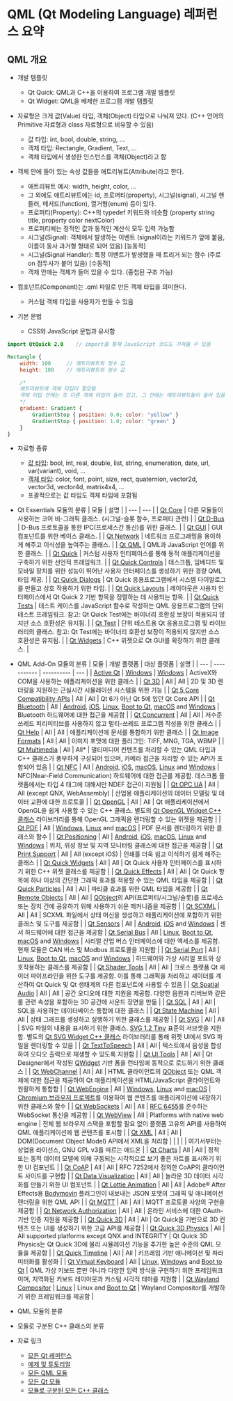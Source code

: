 # QML (Qt Modeling Language) 레퍼런스 요약

## QML 개요

* 개발 템플릿
  - Qt Quick: QML과 C++을 이용하여 프로그램 개발 템플릿
  - Qt Widget: QML을 배제한 프로그램 개발 템플릿

* 자료형은 크게 값(Value) 타입, 객체(Object) 타입으로 나눠져 있다. (C++ 언어의 Primitive 자료형과 class 자료형으로 비유할 수 있음)
  - 값 타입: int, bool, double, string, ...
  - 객체 타입: Rectangle, Gradient, Text, ...
  - 객체 타입에서 생성한 인스턴스를 객체(Object)라고 함

* 객체 안에 들어 있는 속성 값들을 애트리뷰트(Attribute)라고 한다.
  - 애트리뷰트 예시: width, height, color, ...
  - 그 외에도 애트리뷰트에는 id, 프로퍼티(property), 시그널(signal), 시그널 핸들러, 메서드(function), 열거형(enum) 등이 있다.
  - 프로퍼티(Property): C++의 typedef 키워드와 비슷함 (property string title, property color nextColor)
  - 프로퍼티에는 정적인 값과 동적인 계산식 모두 입력 가능함
  - 시그널(Signal): 객체에서 발생하는 이벤트 (signal이라는 키워드가 앞에 붙음, 이름이 동사 과거형 형태로 되어 있음) [능동적]
  - 시그널(Signal Handler): 특정 이벤트가 발생했을 때 트리거 되는 함수 (주로 on 접두사가 붙어 있음) [수동적]
  - 객체 안에는 객체가 들어 있을 수 있다. (중첩된 구조 가능)

* 컴포넌트(Component)는 .qml 파일로 만든 객체 타입을 의미한다.
  - 커스텀 객체 타입을 사용자가 만들 수 있음

* 기본 문법
  - CSS와 JavaScript 문법과 유사함

```qml
import QtQuick 2.0    // import를 통해 JavaScript 코드도 가져올 수 있음

Rectangle {
    width: 100     // 애트리뷰트와 정수 값
    height: 100    // 애트리뷰트와 정수 값

    /*
    애트리뷰트에 객체 타입이 할당됨
    객체 타입 안에는 또 다른 객체 타입이 들어 있고, 그 안에는 애트리뷰트들이 들어 있음
    */
    gradient: Gradient {
        GradientStop { position: 0.0; color: "yellow" }
        GradientStop { position: 1.0; color: "green" }
    }
}
```

* 자료형 종류
  - [값 타입](https://doc.qt.io/qt-6/qmlvaluetypes.html): bool, int, real, double, list, string, enumeration, date, url, var(variant), void, ...
  - [객체 타입](https://doc.qt.io/qt-6/qmltypes.html): color, font, point, size, rect, quaternion, vector2d, vector3d, vector4d, matrix4x4, ...
  - 포괄적으로는 값 타입도 객체 타입에 포함됨

* Qt Essentials 모듈의 분류
  | 모듈 | 설명 |
  | --- | --- |
  | [Qt Core](https://doc.qt.io/qt-6/qtcore-index.html) | 다른 모듈들이 사용하는 코어 비-그래픽 클래스. (시그널-슬롯 함수, 프로퍼티 관련) |
  | [Qt D-Bus](https://doc.qt.io/qt-6/qtdbus-index.html) | D-Bus 프로토콜을 통한 IPC(프로세스간 통신)를 위한 클래스. |
  | [Qt GUI](https://doc.qt.io/qt-6/qtgui-index.html) | GUI 컴포넌트를 위한 베이스 클래스. |
  | [Qt Network](https://doc.qt.io/qt-6/qtnetwork-index.html) | 네트워크 프로그래밍을 용이하게 해주고 이식성을 높여주는 클래스. |
  | [Qt QML](https://doc.qt.io/qt-6/qtqml-index.html) | QML과 JavaScript 언어를 위한 클래스. |
  | [Qt Quick](https://doc.qt.io/qt-6/qtquick-index.html) | 커스텀 사용자 인터페이스를 통해 동적 애플리케이션을 구축하기 위한 선언적 프레임워크. |
  | [Qt Quick Controls](https://doc.qt.io/qt-6/qtquickcontrols-index.html) | 데스크톱, 임베디드 및 모바일 장치를 위한 성능이 뛰어난 사용자 인터페이스를 생성하기 위한 경량 QML 타입 제공. |
  | [Qt Quick Dialogs](https://doc.qt.io/qt-6/qtquickdialogs-index.html) | Qt Quick 응용프로그램에서 시스템 다이얼로그를 만들고 상호 작용하기 위한 타입. |
  | [Qt Quick Layouts](https://doc.qt.io/qt-6/qtquicklayouts-index.html) | 레이아웃은 사용자 인터페이스에서 Qt Quick 2 기반 항목을 정렬하는 데 사용되는 항목. |
  | [Qt Quick Tests](https://doc.qt.io/qt-6/qtquicktest-index.html) | 테스트 케이스를 JavaScript 함수로 작성하는 QML 응용프로그램의 단위 테스트 프레임워크. 참고: Qt Quick Test에는 바이너리 호환성 보장이 적용되지 않지만 소스 호환성은 유지됨. |
  | [Qt Test](https://doc.qt.io/qt-6/qttest-index.html) | 단위 테스트용 Qt 응용프로그램 및 라이브러리의 클래스. 참고: Qt Test에는 바이너리 호환성 보장이 적용되지 않지만 소스 호환성은 유지됨. |
  | [Qt Widgets](https://doc.qt.io/qt-6/qtwidgets-index.html) | C++ 위젯으로 Qt GUI를 확장하기 위한 클래스. |

* QML Add-On 모듈의 분류
  | 모듈 | 개발 플랫폼 | 대상 플랫폼 | 설명 |
  | --- | ----------- | ---------- | --- |
  | [Active Qt](https://doc.qt.io/qt-6/activeqt-index.html) | [Windows](https://doc.qt.io/qt-6/windows.html) | [Windows](https://doc.qt.io/qt-6/windows.html) | ActiveX와 COM을 사용하는 애플리케이션을 위한 클래스 |
  | [Qt 3D](https://doc.qt.io/qt-6/qt3d-index.html) | All | All | 2D 및 3D 렌더링을 지원하는 근실시간 시뮬레이션 시스템을 위한 기능 |
  | [Qt 5 Core Compatibility APIs](https://doc.qt.io/qt-6/qtcore5-index.html) | All | All | Qt 6가 아닌 Qt 5에 있던 Qt Core API |
  | [Qt Bluetooth](https://doc.qt.io/qt-6/qtbluetooth-index.html) | All | [Android](https://doc.qt.io/qt-6/android.html), [iOS](https://doc.qt.io/qt-6/ios.html), [Linux](https://doc.qt.io/qt-6/linux.html), [Boot to Qt](https://doc.qt.io/Boot2Qt/), [macOS](https://doc.qt.io/qt-6/macos.html) and [Windows](https://doc.qt.io/qt-6/windows.html) | Bluetooth 하드웨어에 대한 접근을 제공함 |
  | [Qt Concurrent](https://doc.qt.io/qt-6/qtconcurrent-index.html) | All | All | 저수준 쓰레드 피리미티브를 사용하지 않고 멀티-쓰레드 프로그램 작성을 위한 클래스 |
  | [Qt Help](https://doc.qt.io/qt-6/qthelp-index.html) | All | All | 애플리케이션에 문서를 통합하기 위한 클래스 |
  | [Qt Image Formats](https://doc.qt.io/qt-6/qtimageformats-index.html) | All | All | 이미지 포맷에 대한 플러그인: TIFF, MNG, TGA, WBMP |
  | [Qt Multimedia](https://doc.qt.io/qt-6/qtmultimedia-index.html) | All | All* | 멀티미디어 컨텐츠를 처리할 수 있는 QML 타입과 C++ 클래스가 풍부하게 구성되어 있으며, 카메라 접근을 처리할 수 있는 API가 포함되어 있음 |
  | [Qt NFC](https://doc.qt.io/qt-6/qtnfc-index.html) | All | [Android](https://doc.qt.io/qt-6/android.html), [iOS](https://doc.qt.io/qt-6/ios.html), [macOS](https://doc.qt.io/qt-6/macos.html), [Linux](https://doc.qt.io/qt-6/linux.html) and [Windows](https://doc.qt.io/qt-6/windows.html) | NFC(Near-Field Communication) 하드웨어에 대한 접근를 제공함. 데스크톱 플랫폼에서는 타입 4 태그에 대해서만 NDEF 접근이 지원됨 |
  | [Qt OPC UA](https://doc.qt.io/qt-6/qtopcua-overview.html) | All | All (except QNX, WebAssembly) | 산업용 애플리케이션의 데이터 모델링 및 데이터 교환에 대한 프로토콜 |
  | [Qt OpenGL](https://doc.qt.io/qt-6/qtopengl-index.html) | All | All | Qt 애플리케이션에서 OpenGL을 쉽게 사용할 수 있는 C++ 클래스. 별도의 [Qt OpenGL Widget C++ 클래스](https://doc.qt.io/qt-6/qtopenglwidgets-module.html) 라이브러리를 통해 OpenGL 그래픽을 렌더링할 수 있는 위젯을 제공함 |
  | [Qt PDF](https://doc.qt.io/qt-6/qtpdf-index.html) | All | [Windows](https://doc.qt.io/qt-6/windows.html), [Linux](https://doc.qt.io/qt-6/linux.html) and [macOS](https://doc.qt.io/qt-6/macos.html) | PDF 문서를 렌더링하기 위한 클래스와 함수 |
  | [Qt Positioning](https://doc.qt.io/qt-6/qtpositioning-index.html) | All | [Android](https://doc.qt.io/qt-6/android.html), [iOS](https://doc.qt.io/qt-6/ios.html), [macOS](https://doc.qt.io/qt-6/macos.html), [Linux](https://doc.qt.io/qt-6/linux.html) and [Windows](https://doc.qt.io/qt-6/windows.html) | 위치, 위성 정보 및 지역 모니터링 클래스에 대한 접근을 제공함 |
  | [Qt Print Support](https://doc.qt.io/qt-6/qtprintsupport-index.html) | All | All (except iOS) | 인쇄를 더욱 쉽고 이식하기 쉽게 해주는 클래스 |
  | [Qt Quick Widgets](https://doc.qt.io/qt-6/qtquickwidgets-index.html) | All | All | Qt Quick 사용자 인터페이스를 표시하기 위한 C++ 위젯 클래스를 제공함 |
  | [Qt Quick Effects](https://doc.qt.io/qt-6/qtquick-effects-qmlmodule.html) | All | All | Qt Quick 항목에 하나 이상의 간단한 그래픽 효과를 적용할 수 있는 QML 타입을 제공함 |
  | [Qt Quick Particles](https://doc.qt.io/qt-6/qtquick-particles-qmlmodule.html) | All | All | 파티클 효과를 위한 QML 타입을 제공함 |
  | [Qt Remote Objects](https://doc.qt.io/qt-6/qtremoteobjects-index.html#qt-remote-objects) | All | All | [QObject](https://doc.qt.io/qt-6/qobject.html)의 API(프로퍼티/시그널/슬롯)를 프로세스 또는 장치 간에 공유하기 위해 사용하기 쉬운 메커니즘을 제공함 |
  | [Qt SCXML](https://doc.qt.io/qt-6/qtscxml-index.html) | All | All | SCXML 파일에서 상태 머신을 생성하고 애플리케이션에 포함하기 위한 클래스 및 도구를 제공함 |
  | [Qt Sensors](https://doc.qt.io/qt-6/qtsensors-index.html) | All | [Android](https://doc.qt.io/qt-6/android.html), [iOS](https://doc.qt.io/qt-6/ios.html) and [Windows](https://doc.qt.io/qt-6/windows.html) | 센서 하드웨어에 대한 접근을 제공함
  | [Qt Serial Bus](https://doc.qt.io/qt-6/qtserialbus-index.html) | All | [Linux](https://doc.qt.io/qt-6/linux.html), [Boot to Qt](https://doc.qt.io/Boot2Qt/), [macOS](https://doc.qt.io/qt-6/macos.html) and [Windows](https://doc.qt.io/qt-6/windows.html) | 시리얼 산업 버스 인터페이스에 대한 액세스를 제공함. 현재 모듈은 CAN 버스 및 Modbus 프로토콜을 지원함 |
  | [Qt Serial Port](https://doc.qt.io/qt-6/qtserialport-index.html) | All | [Linux](https://doc.qt.io/qt-6/linux.html), [Boot to Qt](https://doc.qt.io/Boot2Qt/), [macOS](https://doc.qt.io/qt-6/macos.html) and [Windows](https://doc.qt.io/qt-6/windows.html) | 하드웨어와 가상 시리얼 포트와 상호작용하는 클래스를 제공함 |
  | [Qt Shader Tools](https://doc.qt.io/qt-6/qtshadertools-index.html) | All | All | 크로스 플랫폼 Qt 셰이더 파이프라인을 위한 도구를 제공함. 이를 통해 그래픽을 처리하고 셰이더를 계산하여 Qt Quick 및 Qt 생태계의 다른 컴포넌트에 사용할 수 있음 |
  | [Qt Spatial Audio](https://doc.qt.io/qt-6/qtspatialaudio-index.html) | All | All | 공간 오디오에 대한 지원을 제공함. 다양한 음원과 리버브와 같은 룸 관련 속성을 포함하는 3D 공간에 사운드 장면을 만듦 |
  | [Qt SQL](https://doc.qt.io/qt-6/qtsql-index.html) | All | All | SQL을 사용하는 데이터베이스 통합에 대한 클래스 |
  | [Qt State Machine](https://doc.qt.io/qt-6/qtstatemachine-index.html) | All | All | 상태 그래프를 생성하고 실행하기 위한 클래스를 제공함 |
  | [Qt SVG](https://doc.qt.io/qt-6/qtsvg-index.html) | All | All | SVG 파일의 내용을 표시하기 위한 클래스. [SVG 1.2 Tiny](http://www.w3.org/TR/SVGTiny12/) 표준의 서브셋을 지원함. 별도의 [Qt SVG Widget C++ 클래스](https://doc.qt.io/qt-6/qtsvgwidgets-module.html) 라이브러리를 통해 위젯 UI에서 SVG 파일을 렌더링할 수 있음 |
  | [Qt TextToSpeech](https://doc.qt.io/qt-6/qttexttospeech-index.html) | All | All | 텍스트에서 음성을 합성하여 오디오 출력으로 재생할 수 있도록 지원함 |
  | [Qt UI Tools](https://doc.qt.io/qt-6/qtuitools-index.html) | All | All | Qt Designer에서 작성된 [QWidget](https://doc.qt.io/qt-6/qwidget.html) 기반 폼을 런타임에 동적으로 로드하기 위한 클래스 |
  | [Qt WebChannel](https://doc.qt.io/qt-6/qtwebchannel-index.html) | All | All | HTML 클라이언트의 [QObject](https://doc.qt.io/qt-6/qobject.html) 또는 QML 객체에 대한 접근을 제공하여 Qt 애플리케이션을 HTML/JavaScript 클라이언트와 원활하게 통합함 |
  | [Qt WebEngine](https://doc.qt.io/qt-6/qtwebengine-index.html) | All | [Windows](https://doc.qt.io/qt-6/windows.html), [Linux](https://doc.qt.io/qt-6/linux.html) and [macOS](https://doc.qt.io/qt-6/macos.html) | [Chromium 브라우저 프로젝트](http://www.chromium.org/Home)를 이용하여 웹 콘텐츠를 애플리케이션에 내장하기 위한 클래스와 함수 |
  | [Qt WebSockets](https://doc.qt.io/qt-6/qtwebsockets-index.html) | All | All | [RFC 6455](https://datatracker.ietf.org/doc/html/rfc6455)를 준수하는 WebSocket 통신을 제공함 |
  | [Qt WebView](https://doc.qt.io/qt-6/qtwebview-index.html) | All | Platforms with native web engine | 전체 웹 브라우저 스택을 포함할 필요 없이 플랫폼 고유의 API를 사용하여 QML 애플리케이션에 웹 콘텐츠를 표시함 |
  | [Qt XML](https://doc.qt.io/qt-6/qtxml-index.html) | All | All | DOM(Document Object Model) API에서 XML을 처리함 |
  |  |  |  | 여기서부터는 상업용 라이선스, GNU GPL v3를 따르는 애드온 |
  | [Qt Charts](https://doc.qt.io/qt-6/qtcharts-index.html) | All | All | 정적 또는 동적 데이터 모델에 의해 구동되는 시각적으로 보기 좋은 차트를 표시하기 위한 UI 컴포넌트 |
  | [Qt CoAP](https://doc.qt.io/qt-6/qtcoap-index.html) | All | All | RFC 7252에서 정의한 CoAP의 클라이언트 사이드를 구현함 |
  | [Qt Data Visualization](https://doc.qt.io/qt-6/qtdatavisualization-index.html) | All | All | 놀라운 3D 데이터 시각화를 만들기 위한 UI 컴포넌트 |
  | [Qt Lottie Animation](https://doc.qt.io/qt-6/qtlottieanimation-index.html) | All | All | Adobe® After Effects용 [Bodymovin](https://aescripts.com/bodymovin/) 플러그인이 내보내는 JSON 포맷의 그래픽 및 애니메이션 렌더링을 위한 QML API |
  | [Qt MQTT](https://doc.qt.io/qt-6/qtmqtt-index.html) | All | All | MQTT 프로토콜 사양의 구현을 제공함 |
  | [Qt Network Authorization](https://doc.qt.io/qt-6/qtnetworkauth-index.html) | All | All | 온라인 서비스에 대한 OAuth-기반 인증 지원을 제공함 |
  | [Qt Quick 3D](https://doc.qt.io/qt-6/qtquick3d-index.html) | All | All | Qt Quick을 기반으로 3D 컨텐츠 또는 UI를 생성하기 위한 고급 API를 제공함 |
  | [Qt Quick 3D Physics](https://doc.qt.io/qt-6/qtquick3dphysics-index.html) | All | All supported platforms except QNX and INTEGRITY | Qt Quick 3D Physics는 Qt Quick 3D에 물리 시뮬레이션 기능을 추가한 높은 수준의 QML 모듈을 제공함 |
  | [Qt Quick Timeline](https://doc.qt.io/qt-6/qtquicktimeline-index.html) | All | All | 키프레임 기반 애니메이션 및 파라미터화를 활성화 |
  | [Qt Virtual Keyboard](https://doc.qt.io/qt-6/qtvirtualkeyboard-index.html) | All | [Linux](https://doc.qt.io/qt-6/linux.html), [Windows](https://doc.qt.io/qt-6/windows.html) and [Boot to Qt](https://doc.qt.io/Boot2Qt/) | QML 가상 키보드 뿐만 아니라 다양한 입력 방식을 구현하기 위한 프레임워크이며, 지역화된 키보드 레이아웃과 커스텀 시각적 테마를 지원함 |
  | [Qt Wayland Compositor](https://doc.qt.io/qt-6/qtwaylandcompositor-index.html) | [Linux](https://doc.qt.io/qt-6/linux.html) | Linux and [Boot to Qt](https://doc.qt.io/Boot2Qt/) | Wayland Compositor를 개발하기 위한 프레임워크를 제공함 |

* QML 모듈의 분류

* 모듈로 구분된 C++ 클래스의 분류

* 자료 링크
  - [모든 Qt 레퍼런스](https://doc.qt.io/qt-6/reference-overview.html)
  - [예제 및 튜토리얼](https://doc.qt.io/qt-6/qtexamplesandtutorials.html)
  - [모든 QML 모듈](https://doc.qt.io/qt-6/modules-qml.html)
  - [모든 Qt 모듈](https://doc.qt.io/qt-6/qtmodules.html)
  - [모듈로 구분된 모든 C++ 클래스](https://doc.qt.io/qt-6/modules-cpp.html)

